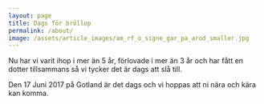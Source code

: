 ```yaml
---
layout: page
title: Dags för bröllop
permalink: /about/
image: /assets/article_images/am_rf_o_signe_gar_pa_arod_smaller.jpg
---
```


Nu har vi varit ihop i mer än 5 år, förlovade i mer än 3 år och har fått en dotter tillsammans så vi tycker det är dags att slå till.

Den 17 Juni 2017 på Gotland är det dags och vi hoppas att ni nära och kära kan komma.

